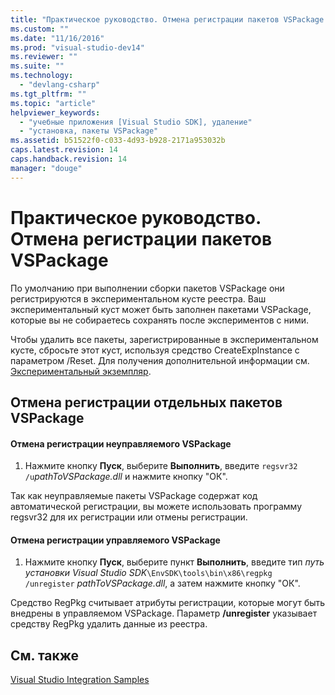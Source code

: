 ```yaml
---
title: "Практическое руководство. Отмена регистрации пакетов VSPackage | Microsoft Docs"
ms.custom: ""
ms.date: "11/16/2016"
ms.prod: "visual-studio-dev14"
ms.reviewer: ""
ms.suite: ""
ms.technology: 
  - "devlang-csharp"
ms.tgt_pltfrm: ""
ms.topic: "article"
helpviewer_keywords: 
  - "учебные приложения [Visual Studio SDK], удаление"
  - "установка, пакеты VSPackage"
ms.assetid: b51522f0-c033-4d93-b928-2171a953032b
caps.latest.revision: 14
caps.handback.revision: 14
manager: "douge"
---
```

# Практическое руководство. Отмена регистрации пакетов VSPackage
По умолчанию при выполнении сборки пакетов VSPackage они регистрируются в экспериментальном кусте реестра. Ваш экспериментальный куст может быть заполнен пакетами VSPackage, которые вы не собираетесь сохранять после экспериментов с ними.  
  
 Чтобы удалить все пакеты, зарегистрированные в экспериментальном кусте, сбросьте этот куст, используя средство CreateExpInstance с параметром \/Reset. Для получения дополнительной информации см. [Экспериментальный экземпляр](../Topic/The%20Experimental%20Instance.md).  
  
## Отмена регистрации отдельных пакетов VSPackage  
  
#### Отмена регистрации неуправляемого VSPackage  
  
1.  Нажмите кнопку **Пуск**, выберите **Выполнить**, введите `regsvr32 /u`*pathToVSPackage.dll* и нажмите кнопку "ОК".  
  
 Так как неуправляемые пакеты VSPackage содержат код автоматической регистрации, вы можете использовать программу regsvr32 для их регистрации или отмены регистрации.  
  
#### Отмена регистрации управляемого VSPackage  
  
1.  Нажмите кнопку **Пуск**, выберите пункт **Выполнить**, введите тип *путь установки Visual Studio SDK*`\EnvSDK\tools\bin\x86\regpkg /unregister` *pathToVSPackage.dll*, а затем нажмите кнопку "ОК".  
  
 Средство RegPkg считывает атрибуты регистрации, которые могут быть внедрены в управляемом VSPackage. Параметр **\/unregister** указывает средству RegPkg удалить данные из реестра.  
  
## См. также  
 [Visual Studio Integration Samples](http://msdn.microsoft.com/ru-ru/b5dbf078-3af2-4fed-a1ea-171e4ee73a43)